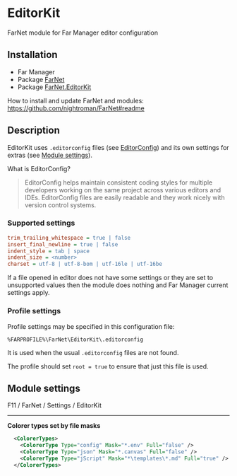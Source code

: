 # EditorKit

[EditorConfig]: https://editorconfig.org/

FarNet module for Far Manager editor configuration

## Installation

- Far Manager
- Package [FarNet](https://www.nuget.org/packages/FarNet/)
- Package [FarNet.EditorKit](https://www.nuget.org/packages/FarNet.EditorKit/)

How to install and update FarNet and modules:\
https://github.com/nightroman/FarNet#readme

## Description

EditorKit uses `.editorconfig` files (see [EditorConfig]) and its own settings
for extras (see [Module settings](#module-settings)).

What is EditorConfig?

> EditorConfig helps maintain consistent coding styles for multiple developers
working on the same project across various editors and IDEs. EditorConfig files
are easily readable and they work nicely with version control systems.

### Supported settings

```ini
trim_trailing_whitespace = true | false
insert_final_newline = true | false
indent_style = tab | space
indent_size = <number>
charset = utf-8 | utf-8-bom | utf-16le | utf-16be
```

If a file opened in editor does not have some settings or they are set to
unsupported values then the module does nothing and Far Manager current
settings apply.

### Profile settings

Profile settings may be specified in this configuration file:

    %FARPROFILE%\FarNet\EditorKit\.editorconfig

It is used when the usual `.editorconfig` files are not found.

The profile should set `root = true` to ensure that just this file is used.

## Module settings

F11 / FarNet / Settings / EditorKit

***
**Colorer types set by file masks**

```xml
  <ColorerTypes>
    <ColorerType Type="config" Mask="*.env" Full="false" />
    <ColorerType Type="json" Mask="*.canvas" Full="false" />
    <ColorerType Type="jScript" Mask="*\templates\*.md" Full="true" />
  </ColorerTypes>
```
